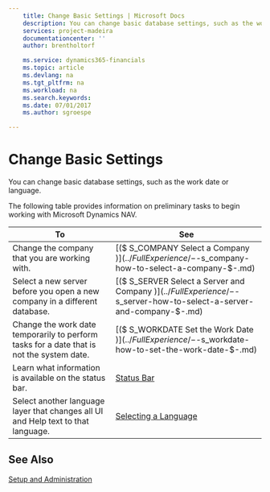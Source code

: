 ```yaml
---
    title: Change Basic Settings | Microsoft Docs
    description: You can change basic database settings, such as the work date or language.
    services: project-madeira
    documentationcenter: ''
    author: brentholtorf

    ms.service: dynamics365-financials
    ms.topic: article
    ms.devlang: na
    ms.tgt_pltfrm: na
    ms.workload: na
    ms.search.keywords:
    ms.date: 07/01/2017
    ms.author: sgroespe

---
```

# Change Basic Settings
You can change basic database settings, such as the work date or language.  
  
 The following table provides information on preliminary tasks to begin working with Microsoft Dynamics NAV.  
  
|**To**|**See**|  
|------------|-------------|  
|Change the company that you are working with.|[($ S_COMPANY Select a Company $)](../FullExperience/-$-s_company-how-to-select-a-company-$-.md)|  
|Select a new server before you open a new company in a different database.|[($ S_SERVER Select a Server and Company $)](../FullExperience/-$-s_server-how-to-select-a-server-and-company-$-.md)|  
|Change the work date temporarily to perform tasks for a date that is not the system date.|[($ S_WORKDATE Set the Work Date $)](../FullExperience/-$-s_workdate-how-to-set-the-work-date-$-.md)|  
|Learn what information is available on the status bar.|[Status Bar](../FullExperience/status-bar.md)|  
|Select another language layer that changes all UI and Help text to that language.|[Selecting a Language](../FullExperience/selecting-a-language.md)|  
  
## See Also  
 [Setup and Administration](../FullExperience/setup-and-administration.md)